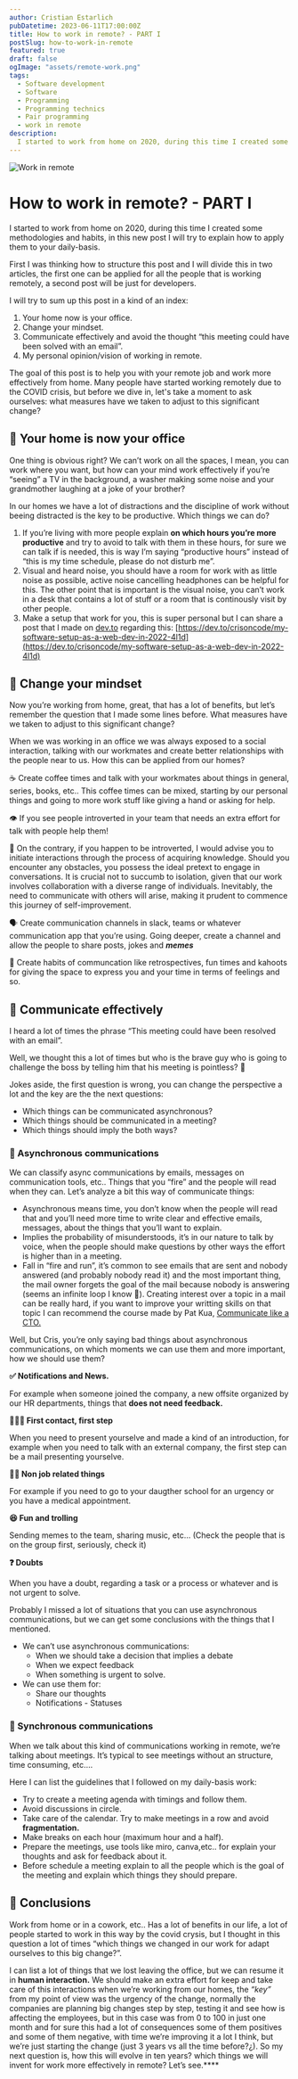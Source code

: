 ```yaml
---
author: Cristian Estarlich
pubDatetime: 2023-06-11T17:00:00Z
title: How to work in remote? - PART I
postSlug: how-to-work-in-remote
featured: true
draft: false
ogImage: "assets/remote-work.png"
tags:
  - Software development
  - Software
  - Programming
  - Programming technics
  - Pair programming
  - work in remote
description:
  I started to work from home on 2020, during this time I created some methodologies and habits, in this new post I will try to explain how to apply them to your daily-basis.
---
```

![Work in remote](/assets/remote-work.png)

# How to work in remote? - PART I

I started to work from home on 2020, during this time I created some methodologies and habits, in this new post I will try to explain how to apply them to your daily-basis.

First I was thinking how to structure this post and I will divide this in two articles, the first one can be applied for all the people that is working remotely, a second post will be just for developers.

I will try to sum up this post in a kind of an index:

1. Your home now is your office.
2. Change your mindset.
3. Communicate effectively and avoid the thought “this meeting could have been solved with an email”.
4. My personal opinion/vision of working in remote.

The goal of this post is to help you with your remote job and work more effectively from home. Many people have started working remotely due to the COVID crisis, but before we dive in, let's take a moment to ask ourselves: what measures have we taken to adjust to this significant change?

## 🏢 Your home is now your office

One thing is obvious right? We can’t work on all the spaces, I mean, you can work where you want, but how can your mind work effectively if you’re “seeing” a TV in the background, a washer making some noise and your grandmother laughing at a joke of your brother?

In our homes we have a lot of distractions and the discipline of work without beeing distracted is  the key to be productive. Which things we can do?

1. If you’re living with more people explain **on which hours you’re more productive** and try to avoid to talk with them in these hours, for sure we can talk if is needed, this is way I’m saying “productive hours” instead of “this is my time schedule, please do not disturb me”.
2. Visual and heard noise, you should have a room for work with as little noise as possible, active noise cancelling headphones can be helpful for this. The other point that is important is the visual noise, you can’t work in a desk that contains a lot of stuff or a room that is continously visit by other people.
3. Make a setup that work for you, this is super personal but I can share a post that I made on [dev.to](http://dev.to) regarding this: [https://dev.to/crisoncode/my-software-setup-as-a-web-dev-in-2022-4l1d](https://dev.to/crisoncode/my-software-setup-as-a-web-dev-in-2022-4l1d)

## 🤯 Change your mindset

Now you’re working from home, great, that has a lot of benefits, but let’s remember the question that I made some lines before. What measures have we taken to adjust to this significant change?

When we was working in an office we was always exposed to a social interaction, talking with our workmates and create better relationships with the people near to us. How this can be applied from our homes?

☕ Create coffee times and talk with your workmates about things in general, series, books, etc.. This coffee times can be mixed, starting by our personal things and going to more work stuff like giving a hand or asking for help.

👁️ If you see people introverted in your team that needs an extra effort for talk with people help them!

🙈 On the contrary, if you happen to be introverted, I would advise you to initiate interactions through the process of acquiring knowledge. Should you encounter any obstacles, you possess the ideal pretext to engage in conversations. It is crucial not to succumb to isolation, given that our work involves collaboration with a diverse range of individuals. Inevitably, the need to communicate with others will arise, making it prudent to commence this journey of self-improvement.

🗣️ Create communication channels in slack, teams or whatever communication app that you’re using. Going deeper, create a channel and allow the people to share posts, jokes and *****memes*****

🧠 Create habits of communcation like retrospectives, fun times and kahoots for giving the space to express you and your time in terms of feelings and so.

## 🏢 Communicate effectively

I heard a lot of times the phrase “This meeting could have been resolved with an email”.

Well, we thought this a lot of times but who is the brave guy who is going to challenge the boss by telling him that his meeting is pointless? 🤣

Jokes aside, the first question is wrong, you can change the perspective a lot and the key are the the next questions:

- Which things can be communicated asynchronous?
- Which things should be communicated in a meeting?
- Which things should imply the both ways?

### 📡 Asynchronous communications

We can classify async communications by emails, messages on communication tools, etc..  Things that you “fire” and the people will read when they can.  Let’s analyze a bit this way of communicate things:

- Asynchronous means time, you don’t know when the people will read that and you’ll need more time to write clear and effective emails, messages, about the things that you’ll want to explain.
- Implies the probability of misunderstoods, it’s in our nature to talk by voice, when the people should make questions by other ways the effort is higher than in a meeting.
- Fall in “fire and run”, it’s common to see emails that are sent and nobody answered (and probably nobody read it) and the most important thing, the mail owner forgets the goal of the mail because nobody is answering (seems an infinite loop I know 🤣). Creating interest over a topic in a mail can be really hard, if you want to improve your writting skills on that topic I can recommend the course made by Pat Kua, [Communicate like a CTO.](https://techlead.academy/p/communication)

Well, but Cris, you’re only saying bad things about asynchronous communications, on which moments we can use them and more important, how we should use them?

**✅ Notifications and News.**

For example when someone joined the company, a new offsite organized by our HR departments, things that **does not need feedback.**

**🧑‍🤝‍🧑 First contact, first step**

When you need to present yourselve and made a kind of an introduction, for example when you need to talk with an external company, the first step can be a mail presenting yourselve.

**🏃🏻 Non job related things**

For example if you need to go to your daugther school for an urgency or you have a medical appointment.

**😆 Fun and trolling**

Sending memes to the team, sharing music, etc… (Check the people that is on the group first, seriously, check it)

**❓ Doubts** 

When you have a doubt, regarding a task or a process or whatever and is not urgent to solve.

Probably I missed a lot of situations that you can use asynchronous communications, but we can get some conclusions with the things that I mentioned.

- We can’t use asynchronous communications:
    - When we should take a decision that implies a debate
    - When we expect feedback
    - When something is urgent to solve.
- We can use them for:
    - Share our thoughts
    - Notifications - Statuses

### 🔄 Synchronous communications

When we talk about this kind of communications working in remote, we’re talking about meetings. It’s typical to see meetings without an structure, time consuming, etc….

Here I can list the guidelines that I followed on my daily-basis work:

- Try to create a meeting agenda with timings and follow them.
- Avoid discussions in circle.
- Take care of the calendar. Try to make meetings in a row and avoid ****fragmentation.****
- Make breaks on each hour (maximum hour and a half).
- Prepare the meetings, use tools like miro, canva,etc.. for explain your thoughts and ask for feedback about it.
- Before schedule a meeting explain to all the people which is the goal of the meeting and explain which things they should prepare.

## 💭 Conclusions

Work from home or in a cowork, etc.. Has a lot of benefits in our life, a lot of people started to work in this way by the covid crysis, but  I thought in this question a lot of times “which things we changed in our work for adapt ourselves to this big change?”.  

I can list a lot of things that we lost leaving the office, but we can resume it in **human interaction.** We should make an extra effort for keep and take care of this interactions when we’re working from our homes, the *“key”* from my point of view was the urgency of the change, normally the companies are planning big changes step by step, testing it and see how is affecting the employees, but in this case was from 0 to 100 in just one month and for sure this had a lot of consequences some of them positives and some of them negative, with time we’re improving it a lot I think, but we’re just starting the change (just 3 years vs all the time before?¿). So my next question is, how this will evolve in ten years? which things we will invent for work more effectively in remote? Let’s see.****
